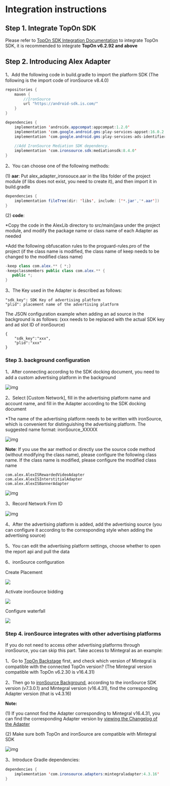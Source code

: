 # Integration instructions

## Step 1. Integrate TopOn SDK

Please refer to [TopOn SDK Integration Documentation](https://docs.toponad.com/#/en-us/android/android_doc/android_sdk_config_access) to integrate TopOn SDK, it is recommended to integrate **TopOn v6.2.92 and above**



## Step 2. Introducing Alex Adapter

1、Add the following code in build.gradle to import the platform SDK (The following is the import code of ironSource v8.4.0)

```java
repositories {
    maven {
        //IronSource
        url "https://android-sdk.is.com/"
    }
}

dependencies {
    implementation 'androidx.appcompat:appcompat:1.2.0'
    implementation 'com.google.android.gms:play-services-appset:16.0.2'
    implementation 'com.google.android.gms:play-services-ads-identifier:18.0.1'
    
    //Add IronSource Mediation SDK dependency.
    implementation 'com.ironsource.sdk:mediationsdk:8.4.0'
}
```

2、You can choose one of the following methods:

(1) **aar**: Put alex_adapter_ironsouce.aar in the libs folder of the project module (if libs does not exist, you need to create it), and then import it in build.gradle

```java
dependencies {
    implementation fileTree(dir: 'libs', include: ['*.jar','*.aar'])
}
```

(2) **code**: 

*Copy the code in the AlexLib directory to src/main/java under the project module, and modify the package name or class name of each Adapter as needed

*Add the following obfuscation rules to the proguard-rules.pro of the project (if the class name is modified, the class name of keep needs to be changed to the modified class name)

```java
-keep class com.alex.** { *;}
-keepclassmembers public class com.alex.** {
   public *;
}
```

3、The Key used in the Adapter is described as follows:

```
"sdk_key": SDK Key of advertising platform
"plid": placement name of the advertising platform
```

The JSON configuration example when adding an ad source in the background is as follows: (xxx needs to be replaced with the actual SDK key and ad slot ID of ironSource)

```
{
    "sdk_key":"xxx",
    "plid":"xxx"
}
```



### Step 3. background configuration

1、After connecting according to the SDK docking document, you need to add a custom advertising platform in the background

![img](img/image1_en.png)

2、Select [Custom Network], fill in the advertising platform name and account name, and fill in the Adapter according to the SDK docking document

*The name of the advertising platform needs to be written with ironSource, which is convenient for distinguishing the advertising platform. The suggested name format: ironSource_XXXXX

![img](img/image2_en.png)

**Note**: If you use the aar method or directly use the source code method (without modifying the class name), please configure the following class name. If the class name is modified, please configure the modified class name

```
com.alex.AlexISRewardedVideoAdapter
com.alex.AlexISInterstitialAdapter
com.alex.AlexISBannerAdapter
```

![img](img/image3_en.png)

3、Record Network Firm ID

![img](img/image4_en.png)

4、After the advertising platform is added, add the advertising source (you can configure it according to the corresponding style when adding the advertising source)

5、You can edit the advertising platform settings, choose whether to open the report api and pull the data

6、ironSource configuration

Create Placement

![](img/create_placement.png)

Activate ironSource bidding

![](img/open_bidding.png)

Configure waterfall

![](img/setup_waterfall.png)



### Step 4. ironSource integrates with other advertising platforms

If you do not need to access other advertising platforms through ironSource, you can skip this part. Take access to Mintegral as an example:

1、Go to [TopOn Backstage](https://docs.toponad.com/#/en-us/android/download/package) first, and check which version of Mintegral is compatible with the connected TopOn version? (The Mintegral version compatible with TopOn v6.2.30 is v16.4.31)

2、Then go to [ironSource Background](https://developers.is.com/ironsource-mobile/android/mediation-networks-android/#step-2), according to the ironSource SDK version (v7.3.0.1) and Mintegral version (v16.4.31), find the corresponding Adapter version (that is v4.3.16)

**Note:**

(1) If you cannot find the Adapter corresponding to Mintegral v16.4.31, you can find the corresponding Adapter version by [viewing the Changelog of the Adapter](https://developers.is.com/ironsource-mobile/android/mintegral-change-log/)

(2) Make sure both TopOn and ironSource are compatible with Mintegral SDK

![img](img/image5.png)

3、Introduce Gradle dependencies:

```java
dependencies {
    implementation 'com.ironsource.adapters:mintegraladapter:4.3.16'
}
```

